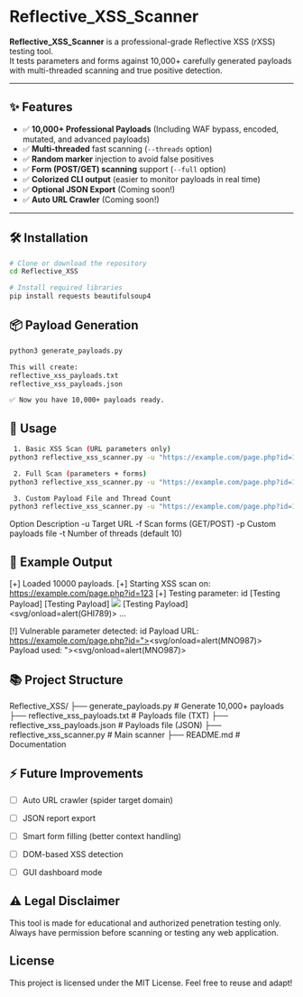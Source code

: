 # Reflective_XSS_Scanner

**Reflective_XSS_Scanner** is a professional-grade Reflective XSS (rXSS) testing tool.  
It tests parameters and forms against 10,000+ carefully generated payloads with multi-threaded scanning and true positive detection.

---

## ✨ Features

- ✅ **10,000+ Professional Payloads** (Including WAF bypass, encoded, mutated, and advanced payloads)
- ✅ **Multi-threaded** fast scanning (`--threads` option)
- ✅ **Random marker** injection to avoid false positives
- ✅ **Form (POST/GET) scanning** support (`--full` option)
- ✅ **Colorized CLI output** (easier to monitor payloads in real time)
- ✅ **Optional JSON Export** (Coming soon!)
- ✅ **Auto URL Crawler** (Coming soon!)

---

## 🛠 Installation

```bash
# Clone or download the repository
cd Reflective_XSS

# Install required libraries
pip install requests beautifulsoup4
```

## 📦 Payload Generation
```bash
python3 generate_payloads.py

This will create:
reflective_xss_payloads.txt
reflective_xss_payloads.json

✅ Now you have 10,000+ payloads ready.
```

## 🚀 Usage

```bash
 1. Basic XSS Scan (URL parameters only)
python3 reflective_xss_scanner.py -u "https://example.com/page.php?id=123"

 2. Full Scan (parameters + forms)
python3 reflective_xss_scanner.py -u "https://example.com/page.php?id=123" -f

 3. Custom Payload File and Thread Count
python3 reflective_xss_scanner.py -u "https://example.com/page.php?id=123" -p "reflective_xss_payloads.txt" -t 20
```

Option	Description
-u	Target URL
-f	Scan forms (GET/POST)
-p	Custom payloads file
-t	Number of threads (default 10)

## 🎯 Example Output

[+] Loaded 10000 payloads.
[+] Starting XSS scan on: https://example.com/page.php?id=123
[+] Testing parameter: id
[Testing Payload] <script>alert(ABC123)</script>
[Testing Payload] <img src=x onerror=alert(DEF456)>
[Testing Payload] <svg/onload=alert(GHI789)>
...

[!] Vulnerable parameter detected: id
    Payload URL: https://example.com/page.php?id="><svg/onload=alert(MNO987)>
    Payload used: "><svg/onload=alert(MNO987)>


## 📚 Project Structure

Reflective_XSS/
├── generate_payloads.py           # Generate 10,000+ payloads
├── reflective_xss_payloads.txt     # Payloads file (TXT)
├── reflective_xss_payloads.json    # Payloads file (JSON)
├── reflective_xss_scanner.py       # Main scanner
├── README.md                       # Documentation


## ⚡ Future Improvements

- [ ] Auto URL crawler (spider target domain)
- [ ] JSON report export
- [ ] Smart form filling (better context handling)
- [ ] DOM-based XSS detection
- [ ] GUI dashboard mode


## ⚠️ Legal Disclaimer
This tool is made for educational and authorized penetration testing only.
Always have permission before scanning or testing any web application.

## License
This project is licensed under the MIT License. Feel free to reuse and adapt!
